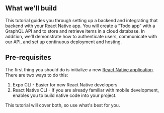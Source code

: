 ## What we'll build

This tutorial guides you through setting up a backend and integrating that backend with your React Native app. You will create a “Todo app” with a GraphQL API and to store and retrieve items in a cloud database. In addition, we'll demonstrate how to authenticate users, communicate with our API, and set up continuous deployment and hosting.

## Pre-requisites

The first thing you should do is initialize a new [React Native application](https://facebook.github.io/react-native/docs/getting-started). There are two ways to do this:

1. Expo CLI - Easier for new React Native developers
2. React Native CLI - If you are already familiar with mobile development, enables you to build native code into your project.

This tutorial will cover both, so use what's best for you.